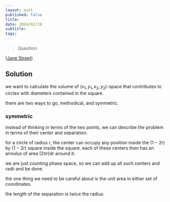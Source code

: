 ```yaml
---
layout: post
published: false
title: 
date: 2024/02/19
subtitle:
tags:
---
```


>Question

<!--more-->

([Jane Street](URL))

## Solution

we want to calculate the volume of $(x_1,y_1,x_2,y_2)$-space that contributes to circles with diameters contained in the square. 

there are two ways to go, methodical, and symmetric.

### symmetric

instead of thinking in terms of the two points, we can describe the problem in terms of their center and separation. 

for a circle of radius $r,$ the center can occupy any position inside the $(1-2r)$ by $(1-2r)$ square inside the square. each of these centers then has an annulus of area $(2\pi r)\text{d}r$ around it. 

we are just counting phase space, so we can add up all such centers and radii and be done. 

the one thing we need to be careful about is the unit area in either set of coordinates. 

the length of the separation is twice the radius

<br>

